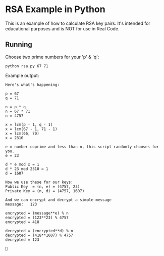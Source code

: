 # RSA Example in Python

This is an example of how to calculate RSA key pairs. It's intended for educational purposes and is NOT for use in Real Code.

## Running

Choose two prime numbers for your 'p' & 'q':

```
python rsa.py 67 71
```

Example output:

```
Here's what's happening:

p = 67
q = 71

n = p * q
n = 67 * 71
n = 4757

x = lcm(p - 1, q - 1)
x = lcm(67 - 1, 71 - 1)
x = lcm(66, 70)
x = 2310

e = number coprime and less than n, this script randomly chooses for you.
e = 23

d * e mod x = 1
d * 23 mod 2310 = 1
d = 1607

Now we use these for our keys:
Public Key  = (n, e) = (4757, 23)
Private Key = (n, d) = (4757, 1607)

And we can encrypt and decrypt a simple message
message:   123

encrypted = (message**e) % n
encrypted = (123**23) % 4757
encrypted = 418

decrypted = (encrypted**d) % n
decrypted = (418**1607) % 4757
decrypted = 123

🤯
```
